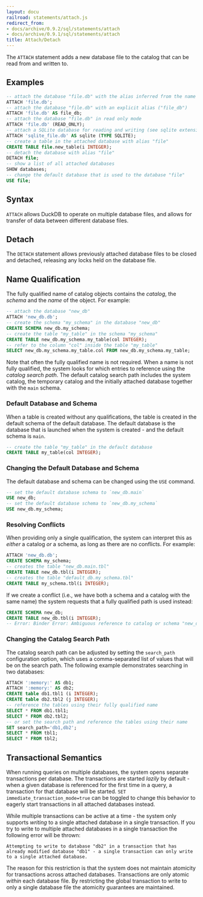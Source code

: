 ```yaml
---
layout: docu
railroad: statements/attach.js
redirect_from:
- docs/archive/0.9.2/sql/statements/attach
- docs/archive/0.9.1/sql/statements/attach
title: Attach/Detach
---
```


The `ATTACH` statement adds a new database file to the catalog that can be read from and written to.

## Examples

```sql
-- attach the database "file.db" with the alias inferred from the name ("file")
ATTACH 'file.db';
-- attach the database "file.db" with an explicit alias ("file_db")
ATTACH 'file.db' AS file_db;
-- attach the database "file.db" in read only mode
ATTACH 'file.db' (READ_ONLY);
-- attach a SQLite database for reading and writing (see sqlite extension for more information)
ATTACH 'sqlite_file.db' AS sqlite (TYPE SQLITE);
-- create a table in the attached database with alias "file"
CREATE TABLE file.new_table(i INTEGER);
-- detach the database with alias "file"
DETACH file;
-- show a list of all attached databases
SHOW databases;
-- change the default database that is used to the database "file"
USE file;
```

## Syntax

<div id="rrdiagram1"></div>

`ATTACH` allows DuckDB to operate on multiple database files, and allows for transfer of data between different database files. 

## Detach

<div id="rrdiagram2"></div>

The `DETACH` statement allows previously attached database files to be closed and detached, releasing any locks held on the database file.

## Name Qualification

The fully qualified name of catalog objects contains the *catalog*, the *schema* and the *name* of the object. For example:

```sql
-- attach the database "new_db"
ATTACH 'new_db.db';
-- create the schema "my_schema" in the database "new_db"
CREATE SCHEMA new_db.my_schema;
-- create the table "my_table" in the schema "my_schema"
CREATE TABLE new_db.my_schema.my_table(col INTEGER);
-- refer to the column "col" inside the table "my_table"
SELECT new_db.my_schema.my_table.col FROM new_db.my_schema.my_table;
```

Note that often the fully qualified name is not required. When a name is not fully qualified, the system looks for which entries to reference using the *catalog search path*. The default catalog search path includes the system catalog, the temporary catalog and the initially attached database together with the `main` schema.

### Default Database and Schema

When a table is created without any qualifications, the table is created in the default schema of the default database. The default database is the database that is launched when the system is created - and the default schema is `main`.

```sql
-- create the table "my_table" in the default database
CREATE TABLE my_table(col INTEGER);
```

### Changing the Default Database and Schema

The default database and schema can be changed using the `USE` command.

```sql
-- set the default database schema to `new_db.main`
USE new_db;
-- set the default database schema to `new_db.my_schema`
USE new_db.my_schema;
```

### Resolving Conflicts

When providing only a single qualification, the system can interpret this as *either* a catalog *or* a schema, as long as there are no conflicts. For example:

```sql
ATTACH 'new_db.db';
CREATE SCHEMA my_schema;
-- creates the table "new_db.main.tbl"
CREATE TABLE new_db.tbl(i INTEGER);
-- creates the table "default_db.my_schema.tbl"
CREATE TABLE my_schema.tbl(i INTEGER);
```

If we create a conflict (i.e., we have both a schema and a catalog with the same name) the system requests that a fully qualified path is used instead:

```sql
CREATE SCHEMA new_db;
CREATE TABLE new_db.tbl(i INTEGER);
-- Error: Binder Error: Ambiguous reference to catalog or schema "new_db" - use a fully qualified path like "memory.new_db"
```

### Changing the Catalog Search Path

The catalog search path can be adjusted by setting the `search_path` configuration option, which uses a comma-separated list of values that will be on the search path. The following example demonstrates searching in two databases:

```sql
ATTACH ':memory:' AS db1;
ATTACH ':memory:' AS db2;
CREATE table db1.tbl1 (i INTEGER);
CREATE table db2.tbl2 (j INTEGER);
-- reference the tables using their fully qualified name
SELECT * FROM db1.tbl1;
SELECT * FROM db2.tbl2;
-- or set the search path and reference the tables using their name
SET search_path='db1,db2';
SELECT * FROM tbl1;
SELECT * FROM tbl2;
```

## Transactional Semantics

When running queries on multiple databases, the system opens separate transactions per database. The transactions are started *lazily* by default - when a given database is referenced for the first time in a query, a transaction for that database will be started. `SET immediate_transaction_mode=true` can be toggled to change this behavior to eagerly start transactions in all attached databases instead.

While multiple transactions can be active at a time - the system only supports *writing* to a single attached database in a single transaction. If you try to write to multiple attached databases in a single transaction the following error will be thrown:

```text
Attempting to write to database "db2" in a transaction that has already modified database "db1" - a single transaction can only write to a single attached database.
```

The reason for this restriction is that the system does not maintain atomicity for transactions across attached databases. Transactions are only atomic *within* each database file. By restricting the global transaction to write to only a single database file the atomicity guarantees are maintained.
